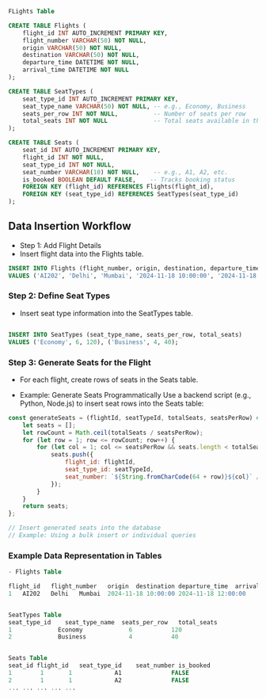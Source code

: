 ```sql
FLights Table

CREATE TABLE Flights (
    flight_id INT AUTO_INCREMENT PRIMARY KEY,
    flight_number VARCHAR(50) NOT NULL,
    origin VARCHAR(50) NOT NULL,
    destination VARCHAR(50) NOT NULL,
    departure_time DATETIME NOT NULL,
    arrival_time DATETIME NOT NULL
);


```

```sql
CREATE TABLE SeatTypes (
    seat_type_id INT AUTO_INCREMENT PRIMARY KEY,
    seat_type_name VARCHAR(50) NOT NULL, -- e.g., Economy, Business
    seats_per_row INT NOT NULL,          -- Number of seats per row
    total_seats INT NOT NULL             -- Total seats available in this category
);

```

```sql
CREATE TABLE Seats (
    seat_id INT AUTO_INCREMENT PRIMARY KEY,
    flight_id INT NOT NULL,
    seat_type_id INT NOT NULL,
    seat_number VARCHAR(10) NOT NULL,    -- e.g., A1, A2, etc.
    is_booked BOOLEAN DEFAULT FALSE,    -- Tracks booking status
    FOREIGN KEY (flight_id) REFERENCES Flights(flight_id),
    FOREIGN KEY (seat_type_id) REFERENCES SeatTypes(seat_type_id)
);

```

## Data Insertion Workflow
 - Step 1: Add Flight Details
 - Insert flight data into the Flights table.

```sql
INSERT INTO Flights (flight_number, origin, destination, departure_time, arrival_time)
VALUES ('AI202', 'Delhi', 'Mumbai', '2024-11-18 10:00:00', '2024-11-18 12:00:00');
```



### Step 2: Define Seat Types
- Insert seat type information into the SeatTypes table.
```sql

INSERT INTO SeatTypes (seat_type_name, seats_per_row, total_seats)
VALUES ('Economy', 6, 120), ('Business', 4, 40);

```




### Step 3: Generate Seats for the Flight
 - For each flight, create rows of seats in the Seats table.

- Example: Generate Seats Programmatically Use a backend script (e.g., Python, Node.js) to insert seat rows into the Seats table:

```javascript
const generateSeats = (flightId, seatTypeId, totalSeats, seatsPerRow) => {
    let seats = [];
    let rowCount = Math.ceil(totalSeats / seatsPerRow);
    for (let row = 1; row <= rowCount; row++) {
        for (let col = 1; col <= seatsPerRow && seats.length < totalSeats; col++) {
            seats.push({
                flight_id: flightId,
                seat_type_id: seatTypeId,
                seat_number: `${String.fromCharCode(64 + row)}${col}` // e.g., A1, A2
            });
        }
    }
    return seats;
};

// Insert generated seats into the database
// Example: Using a bulk insert or individual queries

```

### Example Data Representation in Tables
```sql
- Flights Table

flight_id	flight_number	origin	destination	departure_time	arrival_time
1	AI202	Delhi	Mumbai	2024-11-18 10:00:00	2024-11-18 12:00:00


SeatTypes Table
seat_type_id	seat_type_name	seats_per_row	total_seats
1	          Economy	          6	          120
2	          Business	          4	          40


Seats Table
seat_id	flight_id	seat_type_id	seat_number	is_booked
1	     1	     1	          A1	          FALSE
2	     1	     1	          A2	          FALSE
...	...	...	...	...


```